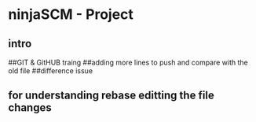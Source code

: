 # ninjaSCM - Project
## intro
##GIT & GitHUB traing 
##adding more lines to push and compare with the old file 
##difference issue
## for understanding rebase editting the file changes
